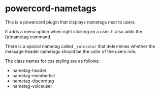 # powercord-nametags
This is a powercord plugin that displays nametags next to users.

It adds a menu option when right clicking on a user. It also adds the [p]nametag command.

There is a special nametag called `_rolecolor` that determines whether the message header nametags should be the color of the users role.

The class names for css styling are as follows:

- nametag-header
- nametag-memberlist
- nametag-discordtag
- nametag-voiceuser
